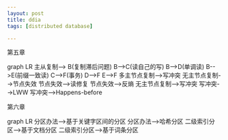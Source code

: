 ```yaml
---
layout: post
title: ddia
tags: [distributed database]

---
```


第五章

<script src="/assets/js/mermaid.min.js"></script>
<div class="mermaid">    
graph LR
	主从复制--> B(复制滞后问题)
	B-->C(读自己的写)
	B-->D(单调读)
	B-->E(前缀一致读)
	C-->F(事务)
	D-->F
	E-->F
	多主节点复制-->写冲突
	无主节点复制-->节点失效
	节点失效-->读修复
	节点失效-->反熵
	无主节点复制-->写冲突
	写冲突-->LWW
	写冲突-->Happens-before  
</div>

第六章



<script src="/assets/js/mermaid.min.js"></script>
<div class="mermaid">    
graph LR
	分区办法-->基于关键字区间的分区
    分区办法-->哈希分区
    二级索引分区-->基于文档分区
    二级索引分区-->基于词条分区
</div>





